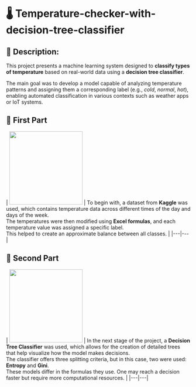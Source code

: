 # 🌡️ Temperature-checker-with-decision-tree-classifier
## 📌 Description:
This project presents a machine learning system designed to **classify types of temperature** based on real-world data using a **decision tree classifier**.

The main goal was to develop a model capable of analyzing temperature patterns and assigning them a corresponding label (e.g., *cold*, *normal*, *hot*), enabling automated classification in various contexts such as weather apps or IoT systems.

## 📌 First Part

| <img src="https://github.com/user-attachments/assets/f166c055-1bfa-4bb0-804f-3e61e5e67db5" width="200"/> | To begin with, a dataset from **Kaggle** was used, which contains temperature data across different times of the day and days of the week.  
The temperatures were then modified using **Excel formulas**, and each temperature value was assigned a specific label.  
This helped to create an approximate balance between all classes. |
|---|---|

## 📌 Second Part

| <img src="https://github.com/user-attachments/assets/9c22ec3d-9319-4f9e-90e0-0352da108222" width="200"/> | In the next stage of the project, a **Decision Tree Classifier** was used, which allows for the creation of detailed trees that help visualize how the model makes decisions.  
The classifier offers three splitting criteria, but in this case, two were used: **Entropy** and **Gini**.  
These models differ in the formulas they use. One may reach a decision faster but require more computational resources. |
|---|---|
